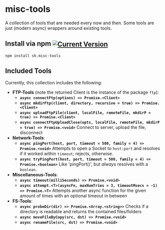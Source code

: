 # misc-tools
A collection of tools that are needed every now and then. Some tools are just (modern async) wrappers around existing tools.

## Install via npm <span style="vertical-align:middle">[![Current Version](https://img.shields.io/npm/v/sh.misc-tools.svg)](https://www.npmjs.com/package/sh.misc-tools)</span>
`npm install sh.misc-tools`

## Included Tools
Currently, this collection includes the following:
* __FTP-Tools__ (note the returned Client is the instance of the package `ftp`):
  * __`async connectFtp(options) => Promise.<Client>`__
  * __`async mkdirFtp(client, directory, recursive = true) => Promise.<Client>`__
  * __`async uploadFtpFile(client, localFile, remoteFile, mkdirP = true) => Promise.<Client>`__
  * __`async connectFtpUploadClose(opts, localFile, remoteFile, mkdirP = true) => Promise.<void>`__ Connect to server, upload the file, disconnect
* __Network-Tools__:
  * __`async pingPort(host, port, timeout = 500, family = 4) => Promise.<void>`__ Attempts to open a Socket to `host:port` and resolves if it worked within `timeout`; rejects, otherwise.
  * __`async tryPingPort(host, port, timeout = 500, family = 4) => Promise.<boolean>`__ Like 'pingPort()', but _always_ resolves with a `boolean`.
* __Miscellaneous-Tools__:
  * __`async timeout(milliSeconds) => Promise.<void>`__
  * __`async attempt.<T>(asyncFn, maxNumTries = 3, timeoutMsecs = -1) => Promise.<T>`__ Attempts another async function for the given amount of times with an optional timeout in between
* __FS-Tools__:
  * __`async probeDir(dir) => Promise.<Array.<string>>`__ Checks if a directory is readable and returns the contained files/folders
  * __`async moveFileByCopy(src, dst) => Promise.<void>`__
  * __`async renameFile(src, dst) => Promise.<void>`__
